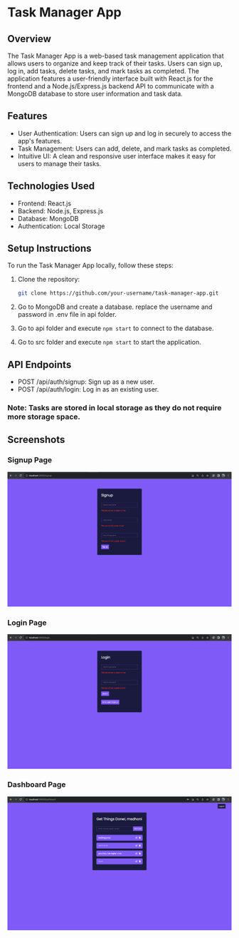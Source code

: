 # Task Manager App

## Overview

The Task Manager App is a web-based task management application that allows users to organize and keep track of their tasks. Users can sign up, log in, add tasks, delete tasks, and mark tasks as completed. The application features a user-friendly interface built with React.js for the frontend and a Node.js/Express.js backend API to communicate with a MongoDB database to store user information and task data.

## Features

- User Authentication: Users can sign up and log in securely to access the app's features.
- Task Management: Users can add, delete, and mark tasks as completed.
- Intuitive UI: A clean and responsive user interface makes it easy for users to manage their tasks.

## Technologies Used

- Frontend: React.js
- Backend: Node.js, Express.js
- Database: MongoDB
- Authentication: Local Storage

## Setup Instructions

To run the Task Manager App locally, follow these steps:

1. Clone the repository:

   ```bash
   git clone https://github.com/your-username/task-manager-app.git
   ```

2. Go to MongoDB and create a database. replace the username and password in .env file in api folder.

3. Go to api folder and execute ```npm start``` to connect to the database.

4. Go to src folder and execute ```npm start``` to start the application.

## API Endpoints

* POST /api/auth/signup: Sign up as a new user.
* POST /api/auth/login: Log in as an existing user.


### Note: Tasks are stored in local storage as they do not require more storage space.

## Screenshots

### Signup Page
![image1.png](public/signuppage.png)

### Login Page
![image2.png](public/loginpage.png)

### Dashboard Page
![image3.png](public/dashboard.png)



